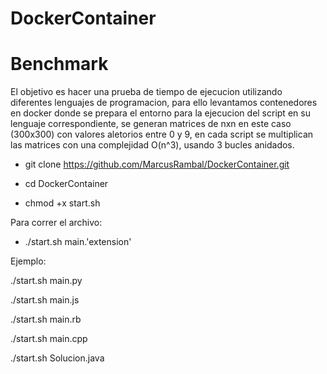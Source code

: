 # DockerContainer

# Benchmark 

El objetivo es hacer una prueba de tiempo de ejecucion utilizando diferentes lenguajes de programacion, para ello levantamos contenedores en docker donde se prepara el entorno para la ejecucion del script en su lenguaje correspondiente, se generan matrices de nxn en este caso (300x300) con valores aletorios entre 0 y 9, en cada script se multiplican las matrices con una complejidad O(n^3), usando 3 bucles anidados.


- git clone https://github.com/MarcusRambal/DockerContainer.git

- cd DockerContainer

- chmod +x start.sh

Para correr el archivo:

- ./start.sh main.'extension'

Ejemplo:

./start.sh main.py

./start.sh main.js

./start.sh main.rb

./start.sh main.cpp

./start.sh Solucion.java
